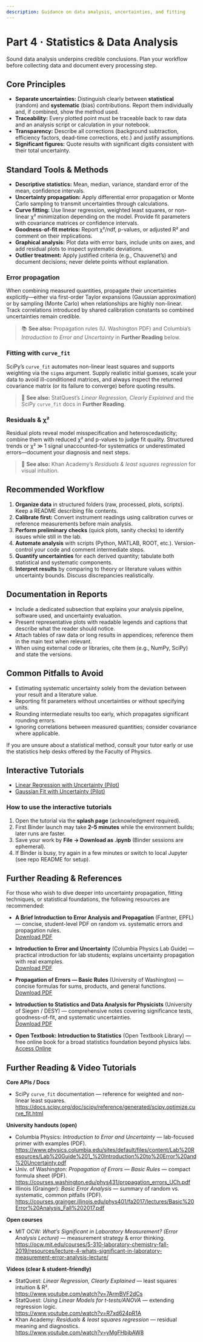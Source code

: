 ```yaml
---
description: Guidance on data analysis, uncertainties, and fitting
---
```


# Part 4 · Statistics & Data Analysis

Sound data analysis underpins credible conclusions. Plan your workflow before collecting data and document every processing step.

## Core Principles
- **Separate uncertainties:** Distinguish clearly between **statistical** (random) and **systematic** (bias) contributions. Report them individually and, if combined, show the method used.
- **Traceability:** Every plotted point must be traceable back to raw data and an analysis script or calculation in your notebook.
- **Transparency:** Describe all corrections (background subtraction, efficiency factors, dead-time corrections, etc.) and justify assumptions.
- **Significant figures:** Quote results with significant digits consistent with their total uncertainty.

## Standard Tools & Methods
- **Descriptive statistics:** Mean, median, variance, standard error of the mean, confidence intervals.
- **Uncertainty propagation:** Apply differential error propagation or Monte Carlo sampling to transmit uncertainties through calculations.
- **Curve fitting:** Use linear regression, weighted least squares, or non-linear χ² minimization depending on the model. Provide fit parameters with covariance matrices or confidence intervals.
- **Goodness-of-fit metrics:** Report χ²/ndf, p-values, or adjusted R² and comment on their implications.
- **Graphical analysis:** Plot data with error bars, include units on axes, and add residual plots to inspect systematic deviations.
- **Outlier treatment:** Apply justified criteria (e.g., Chauvenet’s) and document decisions; never delete points without explanation.

### Error propagation
When combining measured quantities, propagate their uncertainties explicitly—either via first-order Taylor expansions (Gaussian approximation) or by sampling (Monte Carlo) when relationships are highly non-linear. Track correlations introduced by shared calibration constants so combined uncertainties remain credible.

> 📚 **See also:** Propagation rules (U. Washington PDF) and Columbia’s *Introduction to Error and Uncertainty* in **Further Reading** below.

### Fitting with `curve_fit`
SciPy’s `curve_fit` automates non-linear least squares and supports weighting via the `sigma` argument. Supply realistic initial guesses, scale your data to avoid ill-conditioned matrices, and always inspect the returned covariance matrix (or its failure to converge) before quoting results.

> 🎥 **See also:** StatQuest’s *Linear Regression, Clearly Explained* and the SciPy `curve_fit` docs in **Further Reading**.

### Residuals & χ²
Residual plots reveal model misspecification and heteroscedasticity; combine them with reduced χ² and p-values to judge fit quality. Structured trends or χ² ≫ 1 signal unaccounted-for systematics or underestimated errors—document your diagnosis and next steps.

> 🎥 **See also:** Khan Academy’s *Residuals & least squares regression* for visual intuition.

## Recommended Workflow
1. **Organize data** in structured folders (raw, processed, plots, scripts). Keep a README describing file contents.
2. **Calibrate first:** Convert instrument readings using calibration curves or reference measurements before main analysis.
3. **Perform preliminary checks** (quick plots, sanity checks) to identify issues while still in the lab.
4. **Automate analysis** with scripts (Python, MATLAB, ROOT, etc.). Version-control your code and comment intermediate steps.
5. **Quantify uncertainties** for each derived quantity; tabulate both statistical and systematic components.
6. **Interpret results** by comparing to theory or literature values within uncertainty bounds. Discuss discrepancies realistically.

## Documentation in Reports
- Include a dedicated subsection that explains your analysis pipeline, software used, and uncertainty evaluation.
- Present representative plots with readable legends and captions that describe what the reader should notice.
- Attach tables of raw data or long results in appendices; reference them in the main text when relevant.
- When using external code or libraries, cite them (e.g., NumPy, SciPy) and state the versions.

## Common Pitfalls to Avoid
- Estimating systematic uncertainty solely from the deviation between your result and a literature value.
- Reporting fit parameters without uncertainties or without specifying units.
- Rounding intermediate results too early, which propagates significant rounding errors.
- Ignoring correlations between measured quantities; consider covariance where applicable.

If you are unsure about a statistical method, consult your tutor early or use the statistics help desks offered by the Faculty of Physics.

## Interactive Tutorials
- [Linear Regression with Uncertainty (Pilot)](../../binder_splash/index.md)
- [Gaussian Fit with Uncertainty (Pilot)](../../binder_splash/gaussian.md)

### How to use the interactive tutorials
1. Open the tutorial via the **splash page** (acknowledgment required).
2. First Binder launch may take **2–5 minutes** while the environment builds; later runs are faster.
3. Save your work by **File → Download as .ipynb** (Binder sessions are ephemeral).
4. If Binder is busy, try again in a few minutes or switch to local Jupyter (see repo README for setup).

## Further Reading & References

For those who wish to dive deeper into uncertainty propagation, fitting techniques, or statistical foundations, the following resources are recommended:

- **A Brief Introduction to Error Analysis and Propagation** (Fantner, EPFL) — concise, student-level PDF on random vs. systematic errors and propagation rules.  
  [Download PDF](https://www.epfl.ch/labs/lben/wp-content/uploads/2018/07/Error-Propagation_2013.pdf)

- **Introduction to Error and Uncertainty** (Columbia Physics Lab Guide) — practical introduction for lab students; explains uncertainty propagation with real examples.  
  [Download PDF](https://www.physics.columbia.edu/sites/default/files/content/Lab%20Resources/Lab%20Guide%201_%20Introduction%20to%20Error%20and%20Uncertainty.pdf)

- **Propagation of Errors — Basic Rules** (University of Washington) — concise formulas for sums, products, and general functions.  
  [Download PDF](https://courses.washington.edu/phys431/propagation_errors_UCh.pdf)

- **Introduction to Statistics and Data Analysis for Physicists** (University of Siegen / DESY) — comprehensive notes covering significance tests, goodness-of-fit, and systematic uncertainties.  
  [Download PDF](https://www-library.desy.de/preparch/books/vstatmp_engl.pdf)

- **Open Textbook: Introduction to Statistics** (Open Textbook Library) — free online book for a broad statistics foundation beyond physics labs.
  [Access Online](https://open.umn.edu/opentextbooks/textbooks/introduction-to-statistics)

## Further Reading & Video Tutorials

**Core APIs / Docs**
- SciPy `curve_fit` documentation — reference for weighted and non-linear least squares.  
  https://docs.scipy.org/doc/scipy/reference/generated/scipy.optimize.curve_fit.html

**University handouts (open)**
- Columbia Physics: *Introduction to Error and Uncertainty* — lab-focused primer with examples (PDF).  
  https://www.physics.columbia.edu/sites/default/files/content/Lab%20Resources/Lab%20Guide%201_%20Introduction%20to%20Error%20and%20Uncertainty.pdf
- Univ. of Washington: *Propagation of Errors — Basic Rules* — compact formula sheet (PDF).  
  https://courses.washington.edu/phys431/propagation_errors_UCh.pdf
- Illinois (Grainger): *Basic Error Analysis* — summary of random vs. systematic, common pitfalls (PDF).  
  https://courses.grainger.illinois.edu/phys401/fa2017/lectures/Basic%20Error%20Analysis_Fall%202017.pdf

**Open courses**
- MIT OCW: *What’s Significant in Laboratory Measurement? (Error Analysis Lecture)* — measurement strategy & error thinking.  
  https://ocw.mit.edu/courses/5-310-laboratory-chemistry-fall-2019/resources/lecture-4-whats-significant-in-laboratory-measurement-error-analysis-lecture/

**Videos (clear & student-friendly)**
- StatQuest: *Linear Regression, Clearly Explained* — least squares intuition & R².  
  https://www.youtube.com/watch?v=7ArmBVF2dCs
- StatQuest: *Using Linear Models for t-tests/ANOVA* — extending regression logic.  
  https://www.youtube.com/watch?v=R7xd624pR1A
- Khan Academy: *Residuals & least squares regression* — residual meaning and diagnostics.  
  https://www.youtube.com/watch?v=yMgFHbjbAW8

